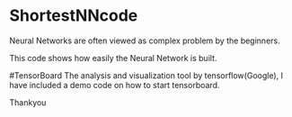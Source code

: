 # ShortestNNcode
Neural Networks are often viewed as complex problem by the beginners. 

This code shows how easily the Neural Network is built.

#TensorBoard
The analysis and visualization tool by tensorflow(Google), I have included a demo code on how to start tensorboard.

Thankyou
